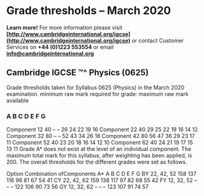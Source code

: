 # Grade thresholds – March 2020 

**Learn more!** For more information please visit **[http://www.cambridgeinternational.org/igcse](http://www.cambridgeinternational.org/igcse)** or contact Customer Services on **+44 (0)1223 553554** or email **info@cambridgeinternational.org** 

## Cambridge IGCSE ™^ Physics (0625) 

 Grade thresholds taken for Syllabus 0625 (Physics) in the March 2020 examination. minimum raw mark required for grade: maximum raw mark available 

### A B C D E F G 

 Component 12 40 – – 26 24 22 19 16 Component 22 40 29 25 22 19 16 14 12 Component 32 80 – – 52 43 34 26 18 Component 42 80 56 47 36 29 23 17 11 Component 52 40 23 20 18 16 14 12 10 Component 62 40 24 21 19 17 15 13 11 Grade A* does not exist at the level of an individual component. The maximum total mark for this syllabus, after weighting has been applied, is 200. The overall thresholds for the different grades were set as follows. 

 Option Combination ofComponents A* A B C D E F G BY 22, 42, 52 158 137 116 96 81 67 54 41 CY 22, 42, 62 159 138 117 97 82 68 55 42 FY 12, 32, 52 – – – 122 106 90 73 56 GY 12, 32, 62 – – – 123 107 91 74 57 


